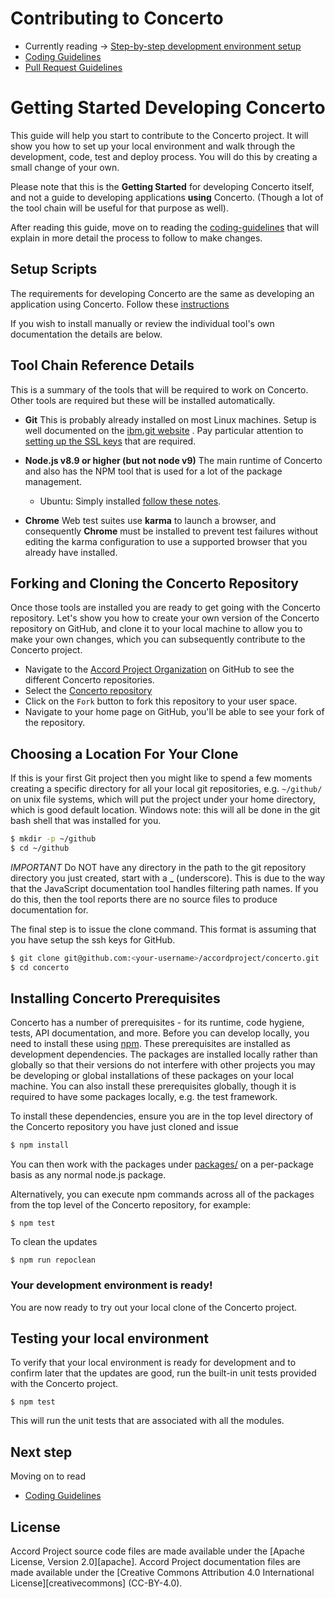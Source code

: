 # Contributing to Concerto

* Currently reading -> [Step-by-step development environment setup](./getting-started.md)
* [Coding Guidelines](./coding-guidelines.md)
* [Pull Request Guidelines](./submitting-pull-request.md)

# Getting Started Developing Concerto

This guide will help you start to contribute to the Concerto project. It will show you how to set up your local environment and walk through the development, code, test and deploy process. You will do this by creating a small change of your own.

Please note that this is the **Getting Started** for developing Concerto itself, and not a guide to developing applications **using** Concerto.  (Though a lot of the tool chain will be useful for that purpose as well).

After reading this guide, move on to reading the [coding-guidelines](./coding-guidelines.md) that will explain in more detail the process to follow to make changes.

## Setup Scripts

The requirements for developing Concerto are the same as developing an application using Concerto. Follow these [instructions](./prerequisites.md)

If you wish to install manually or review the individual tool's own documentation the details are below.

## Tool Chain Reference Details
This is a summary of the tools that will be required to work on Concerto. Other tools are required but these will be installed automatically.

- **Git** This is probably already installed on most Linux machines. Setup is well documented on the [ibm.git website](https://help.github.com/enterprise/2.7/user/articles/set-up-git/) . Pay particular attention to[ setting up the SSL keys](https://help.github.com/enterprise/2.7/user/articles/generating-a-new-ssh-key-and-adding-it-to-the-ssh-agent/#platform-linux) that are required.

- **Node.js v8.9 or higher (but not node v9)** The main runtime of Concerto and also has the NPM tool that is used for a lot of the package management.
    - Ubuntu: Simply installed [follow these notes](https://nodejs.org/en/download/package-manager/#debian-and-ubuntu-based-linux-distributions).

- **Chrome** Web test suites use **karma** to launch a browser, and consequently **Chrome** must be installed to prevent test failures without editing the karma configuration to use a supported browser that you already have installed.

## Forking and Cloning the Concerto Repository

Once those tools are installed you are ready to get going with the Concerto repository. Let's show you how to create your own version of the Concerto repository on GitHub, and clone it to your local machine to allow you to make your own changes, which you can subsequently contribute to the Concerto project.

- Navigate to the [Accord Project Organization](https://github.com/accordproject) on GitHub to see the
different Concerto repositories.
- Select the [Concerto repository](https://github.com/accordproject/concerto)
- Click on the `Fork` button to fork this repository to your user space.
- Navigate to your home page on GitHub, you'll be able to see your fork of the repository.

## Choosing a Location For Your Clone

If this is your first Git project then you might like to spend a few moments creating a specific directory for all your local git repositories, e.g. ``~/github/`` on unix file systems, which will put the project under your home directory, which is good default location. Windows note: this will all be done in the git bash shell that was installed for you.

```bash
$ mkdir -p ~/github
$ cd ~/github
```

_IMPORTANT_ Do NOT have any directory in the path to the git repository directory you just created, start with a _  (underscore). This is due to the way that the JavaScript documentation tool handles filtering path names. If you do this, then the tool reports there are no source files to produce documentation for.

The final step is to issue the clone command. This format is assuming that you have setup the ssh keys for GitHub.

```bash
$ git clone git@github.com:<your-username>/accordproject/concerto.git
$ cd concerto
```

## Installing Concerto Prerequisites

Concerto has a number of prerequisites - for its runtime, code hygiene, tests, API documentation, and more.  Before you can develop locally, you need to install these using [npm](https://www.npmjs.com/). These prerequisites are installed as development dependencies. The packages are installed locally rather than globally so that their versions do not interfere with other projects you may be developing or global installations of these packages on your local machine.  You can also install these prerequisites globally, though it is required to have some packages locally, e.g. the test framework.

To install these dependencies, ensure you are in the top level directory of the Concerto repository you have just cloned and issue

```bash
$ npm install
```

You can then work with the packages under [packages/](packages/) on a per-package
basis as any normal node.js package.

Alternatively, you can execute npm commands across all of the packages from the top level of the Concerto
repository, for example:

    $ npm test

To clean the updates

    $ npm run repoclean


### Your development environment is ready!

You are now ready to try out your local clone of the Concerto project.

## Testing your local environment

To verify that your local environment is ready for development and to confirm later that the updates are good, run the built-in unit tests provided with the Concerto project.

    $ npm test

This will run the unit tests that are associated with all the modules.

## Next step
Moving on to read

* [Coding Guidelines](./coding-guidelines.md)

## License <a name="license"></a>
Accord Project source code files are made available under the [Apache License, Version 2.0][apache].
Accord Project documentation files are made available under the [Creative Commons Attribution 4.0 International License][creativecommons] (CC-BY-4.0).
